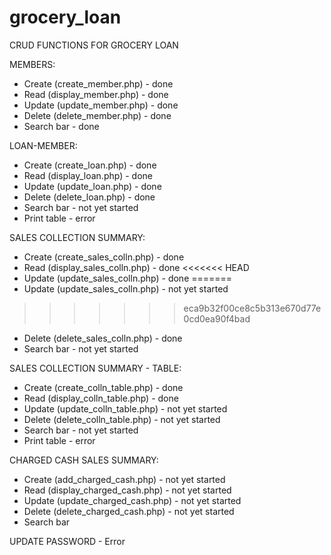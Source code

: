 # grocery_loan
CRUD FUNCTIONS FOR GROCERY LOAN

MEMBERS:
* Create (create_member.php) - done
* Read (display_member.php) - done
* Update (update_member.php) - done
* Delete (delete_member.php) - done
* Search bar - done

LOAN-MEMBER:
* Create (create_loan.php) - done
* Read (display_loan.php) - done
* Update (update_loan.php) - done
* Delete (delete_loan.php) - done
* Search bar - not yet started
* Print table - error

SALES COLLECTION SUMMARY:
* Create (create_sales_colln.php) - done
* Read (display_sales_colln.php) - done
<<<<<<< HEAD
* Update (update_sales_colln.php) - done
=======
* Update (update_sales_colln.php) - not yet started
>>>>>>> eca9b32f00ce8c5b313e670d77e0cd0ea90f4bad
* Delete (delete_sales_colln.php) - done
* Search bar - not yet started

SALES COLLECTION SUMMARY - TABLE:
* Create (create_colln_table.php) - done
* Read (display_colln_table.php) - done
* Update (update_colln_table.php) - not yet started
* Delete (delete_colln_table.php) - not yet started
* Search bar - not yet started
* Print table - error

CHARGED CASH SALES SUMMARY:
* Create (add_charged_cash.php) - not yet started
* Read (display_charged_cash.php) - not yet started
* Update (update_charged_cash.php) - not yet started
* Delete (delete_charged_cash.php) - not yet started
* Search bar

UPDATE PASSWORD - Error

